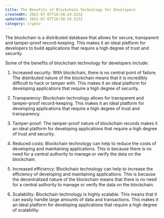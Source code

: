 ```yaml
---
title: The Benefits of Blockchain Technology for Developers
createdAt: 2022-07-07T16:58:24.523Z
updatedAt: 2022-07-07T16:58:24.523Z
category: crypto
---
```


The blockchain is a distributed database that allows for secure, transparent and tamper-proof record-keeping. This makes it an ideal platform for developers to build applications that require a high degree of trust and security.

Some of the benefits of blockchain technology for developers include:

1. Increased security: With blockchain, there is no central point of failure. The distributed nature of the blockchain means that it is incredibly difficult to hack or tamper with. This makes it an ideal platform for developing applications that require a high degree of security.

2. Transparency: Blockchain technology allows for transparent and tamper-proof record-keeping. This makes it an ideal platform for developing applications that require a high degree of trust and transparency.

3. Tamper-proof: The tamper-proof nature of blockchain records makes it an ideal platform for developing applications that require a high degree of trust and security.

4. Reduced costs: Blockchain technology can help to reduce the costs of developing and maintaining applications. This is because there is no need for a central authority to manage or verify the data on the blockchain.

5. Increased efficiency: Blockchain technology can help to increase the efficiency of developing and maintaining applications. This is because the decentralized nature of the blockchain means that there is no need for a central authority to manage or verify the data on the blockchain.

6. Scalability: Blockchain technology is highly scalable. This means that it can easily handle large amounts of data and transactions. This makes it an ideal platform for developing applications that require a high degree of scalability.
